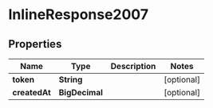 

# InlineResponse2007


## Properties

Name | Type | Description | Notes
------------ | ------------- | ------------- | -------------
**token** | **String** |  |  [optional]
**createdAt** | **BigDecimal** |  |  [optional]




